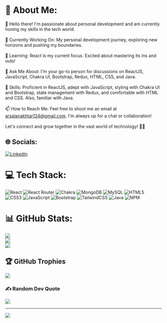 # 💫 About Me:
👋 Hello there! I'm passionate about personal development and am currently honing my skills in the tech world.<br><br>🔭 Currently Working On: My personal development journey, exploring new horizons and pushing my boundaries.<br><br>🌱 Learning: React is my current focus. Excited about mastering its ins and outs!<br><br>💬 Ask Me About: I'm your go-to person for discussions on ReactJS, JavaScript, Chakra UI, Bootstrap, Redux, HTML, CSS, and Java.<br><br>🚀 Skills: Proficient in ReactJS, adept with JavaScript, styling with Chakra UI and Bootstrap, state management with Redux, and comfortable with HTML and CSS. Also, familiar with Java.<br><br>📫 How to Reach Me: Feel free to shoot me an email at arsalanakhtar124@gmail.com. I'm always up for a chat or collaboration!<br><br>Let's connect and grow together in the vast world of technology! 🚀✨


## 🌐 Socials:
[![LinkedIn](https://img.shields.io/badge/LinkedIn-%230077B5.svg?logo=linkedin&logoColor=white)](https://linkedin.com/in/https://www.linkedin.com/in/arsalan-akhtar-20ab581ba/) 

# 💻 Tech Stack:

![React](https://img.shields.io/badge/react-%2320232a.svg?style=flat&logo=react&logoColor=%2361DAFB) ![React Router](https://img.shields.io/badge/React_Router-CA4245?style=flat&logo=react-router&logoColor=white) ![Chakra](https://img.shields.io/badge/chakra-%234ED1C5.svg?style=flat&logo=chakraui&logoColor=white) ![MongoDB](https://img.shields.io/badge/MongoDB-%234ea94b.svg?style=flat&logo=mongodb&logoColor=white) ![MySQL](https://img.shields.io/badge/mysql-%2300000f.svg?style=flat&logo=mysql&logoColor=white) ![HTML5](https://img.shields.io/badge/html5-%23E34F26.svg?style=flat&logo=html5&logoColor=white) ![CSS3](https://img.shields.io/badge/css3-%231572B6.svg?style=flat&logo=css3&logoColor=white) ![JavaScript](https://img.shields.io/badge/javascript-%23323330.svg?style=flat&logo=javascript&logoColor=%23F7DF1E) ![Bootstrap](https://img.shields.io/badge/bootstrap-%238511FA.svg?style=flat&logo=bootstrap&logoColor=white) ![TailwindCSS](https://img.shields.io/badge/tailwindcss-%2338B2AC.svg?style=flat&logo=tailwind-css&logoColor=white) ![Java](https://img.shields.io/badge/java-%23ED8B00.svg?style=flat&logo=openjdk&logoColor=white) ![NPM](https://img.shields.io/badge/NPM-%23CB3837.svg?style=flat&logo=npm&logoColor=white)

# 📊 GitHub Stats:
![](https://github-readme-stats.vercel.app/api?username=aakhtar10&theme=tokyonight&hide_border=false&include_all_commits=false&count_private=false)<br/>
![](https://github-readme-streak-stats.herokuapp.com/?user=aakhtar10&theme=tokyonight&hide_border=false)<br/>
![](https://github-readme-stats.vercel.app/api/top-langs/?username=Sameeer-Ahmad&theme=tokyonight&hide_border=false&include_all_commits=true&count_private=true&layout=compact)


## 🏆 GitHub Trophies
![](https://github-profile-trophy.vercel.app/?username=aakhtar10&theme=monokai&no-frame=false&no-bg=false&margin-w=4)

### ✍️ Random Dev Quote
![](https://quotes-github-readme.vercel.app/api?type=horizontal&theme=radical)

---
[![](https://visitcount.itsvg.in/api?id=aakhtar10&icon=0&color=0)](https://visitcount.itsvg.in)

<!-- Proudly created with GPRM ( https://gprm.itsvg.in ) -->
